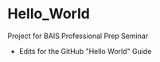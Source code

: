 # Hello_World
Project for BAIS Professional Prep Seminar
- Edits for the GitHub "Hello World" Guide
